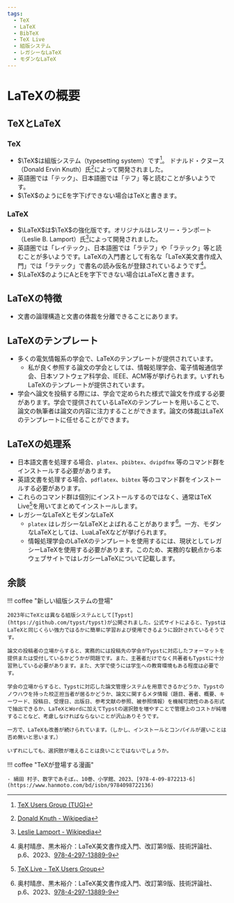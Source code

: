 ```yaml
---
tags:
  - TeX
  - LaTeX
  - BibTeX
  - TeX Live
  - 組版システム
  - レガシーなLaTeX
  - モダンなLaTeX
---
```


# LaTeXの概要

## TeXとLaTeX

### TeX

- $\TeX$は組版システム（typesetting system）です[^1]。 ドナルド・クヌース（Donald Ervin Knuth）氏[^2]によって開発されました。
- 英語圏では「テック」、日本語圏では「テフ」等と読むことが多いようです。
- $\TeX$のようにEを字下げできない場合はTeXと書きます。

[^1]: [TeX Users Group (TUG)](https://tug.org/)
[^2]: [Donald Knuth - Wikipedia](https://en.wikipedia.org/wiki/Donald_Knuth)

### LaTeX

- $\LaTeX$は$\TeX$の強化版です。オリジナルはレスリー・ランポート（Leslie B. Lamport）氏[^3]によって開発されました。
- 英語圏では「レイテック」、日本語圏では「ラテフ」や「ラテック」等と読むことが多いようです。LaTeXの入門書として有名な「LaTeX美文書作成入門」では「ラテック」で書名の読み仮名が登録されているようです[^5]。
- $\LaTeX$のようにAとEを字下できない場合はLaTeXと書きます。

[^3]: [Leslie Lamport - Wikipedia](https://en.wikipedia.org/wiki/Leslie_Lamport)

## LaTeXの特徴

- 文書の論理構造と文書の体裁を分離できることにあります。

## LaTeXのテンプレート

- 多くの電気情報系の学会で、LaTeXのテンプレートが提供されています。
    - 私が良く参照する論文の学会としては、情報処理学会、電子情報通信学会、日本ソフトウェア科学会、IEEE、ACM等が挙げられます。いずれもLaTeXのテンプレートが提供されています。
- 学会へ論文を投稿する際には、学会で定められた様式で論文を作成する必要があります。学会で提供されているLaTeXのテンプレートを用いることで、論文の執筆者は論文の内容に注力することができます。論文の体裁はLaTeXのテンプレートに任せることができます。

## LaTeXの処理系

- 日本語文書を処理する場合、`platex`、`pbibtex`、`dvipdfmx` 等のコマンド群をインストールする必要があります。
- 英語文書を処理する場合、`pdflatex`、`bibtex` 等のコマンド群をインストールする必要があります。
- これらのコマンド群は個別にインストールするのではなく、通常はTeX Live[^4]を用いてまとめてインストールします。
- レガシーなLaTeXとモダンなLaTeX
    - `platex` はレガシーなLaTeXとよばれることがあります[^5]。一方、モダンなLaTeXとしては、LuaLaTeXなどが挙げられます。
    - 情報処理学会のLaTeXのテンプレートを使用するには、現状としてレガシーLaTeXを使用する必要があります。このため、実務的な観点から本ウェブサイトではレガシーLaTeXについて記載します。

[^4]: [TeX Live - TeX Users Group](https://www.tug.org/texlive/)
[^5]: 奥村晴彦、黒木裕介：LaTeX美文書作成入門、改訂第9版、技術評論社、p.6、2023、[978-4-297-13889-9](https://www.hanmoto.com/bd/isbn/9784297138899)

## 余談

!!! coffee "新しい組版システムの登場"

    2023年にTeXとは異なる組版システムとして[Typst](https://github.com/typst/typst)が公開されました。公式サイトによると、TypstはLaTeXと同じくらい強力ではるかに簡単に学習および使用できるように設計されているそうです。

    論文の投稿者の立場からすると、実務的には投稿先の学会がTypstに対応したフォーマットを提供または受付しているかどうかが問題です。また、主著者だけでなく共著者もTypstに十分習熟している必要があります。また、大学で使うには学生への教育環境もある程度は必要です。
    
    学会の立場からすると、Typstに対応した論文管理システムを用意できるかどうか、Typstのノウハウを持った校正担当者が居るかどうか、論文に関するメタ情報（題目、著者、概要、キーワード、投稿日、受理日、出版日、参考文献の参照、被参照情報）を機械可読性のある形式で抽出できるか、LaTeXとWordに加えてTypstの選択肢を増やすことで管理上のコストが純増することなど、考慮しなければならないことが沢山ありそうです。

    一方で、LaTeXも改善が続けられています。（しかし、インストールとコンパイルが遅いことは否め無いと思います。）
    
    いずれにしても、選択肢が増えることは良いことではないでしょうか。

!!! coffee "TeXが登場する漫画"

    - 絹田 村子、数字であそぼ。、10巻、小学館、2023、[978-4-09-872213-6](https://www.hanmoto.com/bd/isbn/9784098722136)
    